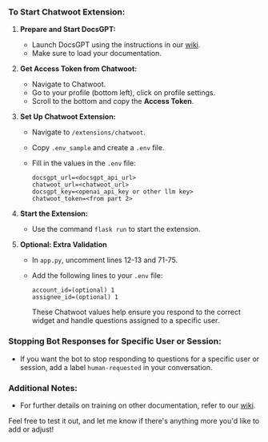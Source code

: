### To Start Chatwoot Extension:

1. **Prepare and Start DocsGPT:**
   - Launch DocsGPT using the instructions in our [wiki](https://github.com/arc53/DocsGPT/wiki).
   - Make sure to load your documentation.

2. **Get Access Token from Chatwoot:**
   - Navigate to Chatwoot.
   - Go to your profile (bottom left), click on profile settings.
   - Scroll to the bottom and copy the **Access Token**.

3. **Set Up Chatwoot Extension:**
   - Navigate to `/extensions/chatwoot`.
   - Copy `.env_sample` and create a `.env` file.
   - Fill in the values in the `.env` file:

     ```env
     docsgpt_url=<docsgpt_api_url>
     chatwoot_url=<chatwoot_url>
     docsgpt_key=<openai_api_key or other llm key>
     chatwoot_token=<from part 2>
     ```

4. **Start the Extension:**
   - Use the command `flask run` to start the extension.

5. **Optional: Extra Validation**
   - In `app.py`, uncomment lines 12-13 and 71-75.
   - Add the following lines to your `.env` file:

     ```env
     account_id=(optional) 1
     assignee_id=(optional) 1
     ```

     These Chatwoot values help ensure you respond to the correct widget and handle questions assigned to a specific user.

### Stopping Bot Responses for Specific User or Session:
- If you want the bot to stop responding to questions for a specific user or session, add a label `human-requested` in your conversation.

### Additional Notes:
- For further details on training on other documentation, refer to our [wiki](https://github.com/arc53/DocsGPT/wiki/How-to-train-on-other-documentation).

Feel free to test it out, and let me know if there's anything more you'd like to add or adjust!
